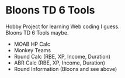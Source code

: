 # Bloons TD 6 Tools  
Hobby Project for learning Web coding I guess.  
Bloons TD 6 Tools maybe.  
 - MOAB HP Calc  
 - Monkey Teams  
 - Round Calc (RBE, XP, Income, Duration)  
 - ABR Calc (RBE, XP, Income, Duration)
 - Round Information (Bloons and see above)
